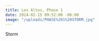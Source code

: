 ```yaml
---
title: Los Altos, Phase 1
date: 2024-02-15 09:52:00 -06:00
image: "/uploads/PHASE%201%20STORM.jpg"
---
```


Storm